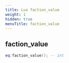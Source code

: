 ```yaml
---
title: Lua faction_value
weight: 1
hidden: true
menuTitle: faction_value
---
```

## faction_value
```lua
eq:faction_value(); -- int
```